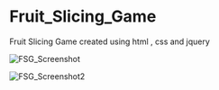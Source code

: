 # Fruit_Slicing_Game
Fruit Slicing Game created using html , css and jquery


![FSG_Screenshot](https://user-images.githubusercontent.com/73101376/101366476-0054b500-38cb-11eb-9bd0-5ee7d5256671.png)

![FSG_Screenshot2](https://user-images.githubusercontent.com/73101376/101367366-144ce680-38cc-11eb-9a15-021013dc9a33.png)
